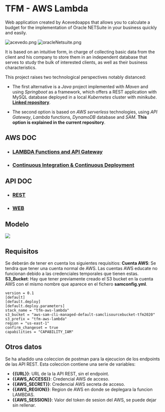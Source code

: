 # TFM - AWS Lambda

Web application created by Acevedoapps that allows you to calculate a budget for the implementation of Oracle NETSuite in your business quickly and easily.

![acevedo.png](images/logos/acevedo.png) ![oracleNetsuite.png](images/logos/oracleNetsuite.png)

It is based on an intuitive form, in charge of collecting basic data from the client and his company to store them in an independent database that serves to study the bulk of interested clients, as well as their business characteristics.

This project raises two technological perspectives notably distanced:

- The first alternative is a *Java* project implemented with *Maven* and using *Springboot* as a framework, which offers a REST application with MySQL database deployed in a local *Kubernetes* cluster with *minikube*. [**Linked repository**](https://github.com/Rubru94/tfm-springboot).

- The second option is based on *AWS serverless* technologies, using *API Gateway*, *Lambda* functions, *DynamoDB* database and *SAM*.  **This option is explained in the current repository**.


## AWS DOC

* ### [LAMBDA Functions and API Gateway](AWS-LAMBDA-GATEWAY.md)

* ### [Continuous Integration & Continuous Deployment](AWS-CI-CD.md)


## API DOC

* ### [REST](API-REST.md)

* ### [WEB](API-WEB.md)

## Modelo

![](https://www.planttext.com/api/plantuml/png/Z971IWCn48RlUOgSbRx07gJOKl0W27eJ3saoh85aPaacOX6Vp8EFr5TekfisQtSfvX32_vEPR-RV__mk8wl0oJiX15js85ysZqBcqr_QgHZbAaKc3-6hruxdrff6FY1N0PM7HZvpiDXMDN_dUGUyicugQ_ATmbqZLyEZTxulWPu2cQJv6eycCzDrdiL0rC5sR0bdG3yxm0Zlb4AiFIP8XVSQqeVY02qcluNmNpHD2JdifeP5arEvS2PKzycqy7TFezebrkOSSFMwOSDvuhBhrxVHlXHdr7M-gyR4AkUvfhHrC8OvrPOtYyNTELOna1Nnr7uibhv34R64FAzt1m000F__0m00)

## Requisitos

Se deberán de tener en cuenta los siguientes requisitios:
  **Cuenta AWS**: Se tendra que tener una cuenta normal de AWS. Las cuentas AWS educate no funcionan debido a las credenciales temporales que tienen estas.
  **S3_Bucket**: Hay que tener previamente creado el S3 bucket en la cuenta AWS con el mismo nombre que aparece en el fichero **samconfig.yml**.

  ```
  version = 0.1
  [default]
  [default.deploy]
  [default.deploy.parameters]
  stack_name = "tfm-aws-lambda"
  s3_bucket = "aws-sam-cli-managed-default-samclisourcebucket-tfm2020"
  s3_prefix = "tfm-aws-lambda"
  region = "us-east-1"
  confirm_changeset = true
  capabilities = "CAPABILITY_IAM"
  ```


## Otros datos

Se ha añadido una coleccion de postman para la ejecucion de los endpoints de las API REST. Esta coleccion contiene una serie de variables:
  - **{{URL}}**: URL de la la API REST, sin el endpoint.
  - **{{AWS_ACCESS}}**: Credencial AWS de acceso.
  - **{{AWS_SECRET}}**: Credencial AWS secreta de acceso.
  - **{{AWS_REGION}}**: Region de AWS en donde se deplegara la funcion LAMBDAS.
  - **{{AWS_SESSION}}**: Valor del token de sesion del AWS, se puede dejar sin rellenar.